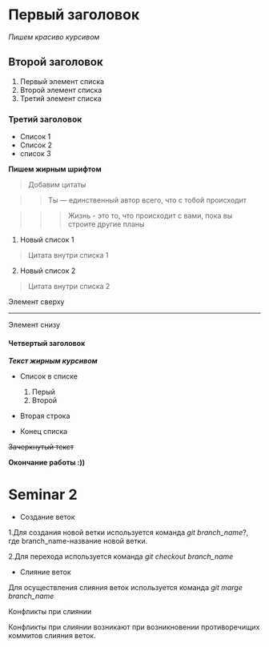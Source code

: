 # Первый заголовок

*Пишем красиво курсивом*

## Второй заголовок

1. Первый элемент списка
2. Второй элемент списка
3. Третий элемент списка

### Третий заголовок

* Список 1
* Список 2
* список 3

**Пишем жирным шрифтом**
>Добавим цитаты

>>Ты — единственный автор всего, что с тобой происходит

>>>Жизнь - это то, что происходит с вами, пока вы строите другие планы

1. Новый список 1

  > Цитата внутри списка 1

2. Новый список 2  

  > Цитата внутри списка 2

  Элемент сверху

  ---

  Элемент снизу

#### Четвертый заголовок

***Текст жирным курсивом***

* Список в списке
  1. Перый
  2. Второй

* Вторая строка
* Конец списка

~~Зачеркнутый текст~~

**Окончание работы :))**

# Seminar 2

* Создание веток

1.Для создания новой ветки используется команда *git branch_name*?, где branch_name-название новой ветки.

2.Для перехода используется команда *git checkout branch_name*

* Слияние веток

Для осуществления слияния веток используется команда *git marge branch_name*





Конфликты при слиянии

Конфликты при слиянии возникают при возникновении противоречищих коммитов слияния веток.

















